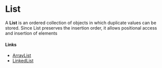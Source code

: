 # List

A **List** is an ordered collection of objects in which duplicate values can be stored. Since List preserves the insertion order, it allows positional access and insertion of elements



#### Links

* [ArrayList]()
* [LinkedList]()